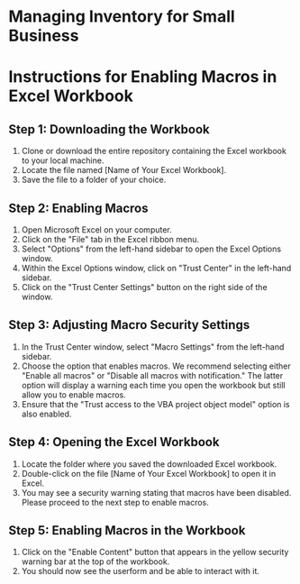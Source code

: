 # Managing Inventory for Small Business

# Instructions for Enabling Macros in Excel Workbook

## Step 1: Downloading the Workbook

1. Clone or download the entire repository containing the Excel workbook to your local machine.
2. Locate the file named [Name of Your Excel Workbook].
3. Save the file to a folder of your choice.

## Step 2: Enabling Macros

1. Open Microsoft Excel on your computer.
2. Click on the "File" tab in the Excel ribbon menu.
3. Select "Options" from the left-hand sidebar to open the Excel Options window.
4. Within the Excel Options window, click on "Trust Center" in the left-hand sidebar.
5. Click on the "Trust Center Settings" button on the right side of the window.

## Step 3: Adjusting Macro Security Settings

1. In the Trust Center window, select "Macro Settings" from the left-hand sidebar.
2. Choose the option that enables macros. We recommend selecting either "Enable all macros" or "Disable all macros with notification." The latter option will display a warning each time you open the workbook but still allow you to enable macros.
3. Ensure that the "Trust access to the VBA project object model" option is also enabled.

## Step 4: Opening the Excel Workbook

1. Locate the folder where you saved the downloaded Excel workbook.
2. Double-click on the file [Name of Your Excel Workbook] to open it in Excel.
3. You may see a security warning stating that macros have been disabled. Please proceed to the next step to enable macros.

## Step 5: Enabling Macros in the Workbook

1. Click on the "Enable Content" button that appears in the yellow security warning bar at the top of the workbook.
2. You should now see the userform and be able to interact with it.
